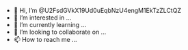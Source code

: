 - 👋 Hi, I’m @U2FsdGVkX19Ud0uEqbNzU4engM1EkTzZLCtQZ
- 👀 I’m interested in ...
- 🌱 I’m currently learning ...
- 💞️ I’m looking to collaborate on ...
- 📫 How to reach me ...

<!---
U2FsdGVkX19Ud0uEqbNzU4engM1EkTzZLCtQZ/U2FsdGVkX19Ud0uEqbNzU4engM1EkTzZLCtQZ is a ✨ special ✨ repository because its `README.md` (this file) appears on your GitHub profile.
You can click the Preview link to take a look at your changes.
--->
